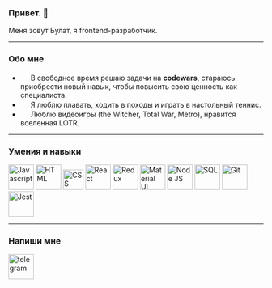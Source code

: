### Привет. 👋
 Меня зовут Булат, я frontend-разработчик.
<hr>
<h3>Обо мне</h3>
<ul>
  <li>
    <img src="https://cdn1.iconfinder.com/data/icons/data-science-flat-1/64/programming-developer-backend-laptop-algorithm-256.png" style="width:16px"/>
        В свободное время решаю задачи на <b>codewars</b>, стараюсь приобрести новый навык, чтобы повысить свою ценность как специалиста.</b>
  </li>
  <li>
    <img src="https://cdn4.iconfinder.com/data/icons/summer-holidays-outline/128/traveling_icon_flat_outline-03-256.png" style="width:16px"/>
        Я люблю плавать, ходить в походы и играть в настольный теннис. 
  </li>
  <li>
    <img src="https://cdn1.iconfinder.com/data/icons/videogames-4/32/Videogames_controller_joystick_games_video_console-256.png" style="width:16px"/>
        Люблю видеоигры (the Witcher, Total War, Metro), нравится вселенная LOTR.
  </li>
</ul>
<hr>
<h3>Умения и навыки</h3>
<div>
<img src="https://cdn2.iconfinder.com/data/icons/designer-skills/128/code-programming-javascript-software-develop-command-language-256.png" style="height:50px" title="Javascript"/>
<img src="https://cdn.pixabay.com/photo/2017/08/05/11/16/logo-2582748_1280.png" style="height:50px" title="HTML"/>
<img src="https://upload.wikimedia.org/wikipedia/commons/thumb/7/70/Devicon-css3-plain.svg/1200px-Devicon-css3-plain.svg.png" style="height:40px" title="CSS"/>
<img src="https://cdn0.iconfinder.com/data/icons/logos-brands-in-colors/128/react-256.png" style="width:50px" title="React"/>
<img src="https://yandex-images.clstorage.net/5hHu3E182/602bddXlZo/Kyi1--uwMARDSuOOBELEFtS_fb_mGYwatN_URPNKLGj-5CpO1XblQVuaRXLsSY5GFmqBblECut6J8Fy3RERIPWxw9rfwrn8OQkrggw1ZzRHft3K34g2LGOyIz0D_WyM95fVzTO9IwmEppz9GlW2jbFc43m4NTaCdmZ5nujQEMWE2OavX1blvBVVTmo4xVsEY-dRbl_pZv0aH_71T1H5pPNrOCwTGfvJUOJcBZrNzknFpGsVAC3rHga2xVvEzCxNiKgGo4v2NVyhIWp2SKH3COOj0WpTdf4JGqPWRUNFIThPc4Dsw0230QhuqBl6rYo9DViH1aTlPwaOkqED0GRAUQRcri-zbt0QGcHiFry5Z9xTVwX6-91KgVZT0i1fQSUEP7OQaHulcwm0blhtNqFuhU1cc6XoBYcGOiJF9yDU0D0MYB5n-0ql7EWZwvYQhTvYdy9Z0qepYsUeV4rhY105qP_v2IjrIbsJjDLolfK5hrnVKHv5PPmDmjbWteegoNT9nPyCy49iQXBNfW6KvMGbhPu_mVpzUZ4Z3j_WQbftdXBHf6Dkr-G7TWhGXNFOwSbtxZA_qZh1UzYOvjGnYOCQDcSsdmfb7hlswTWu1sg5kzgLv3GCp2GedSbHfjkbTQlsxx8IlBdtUxEcnnSh2jnmZb0wq-UMPY_2tqKh1_zwQOHA4M4Pp_Zl2O0ZJo5AgRuob3OhdlcJEqmuJ17FD625NN_7TCS71YOdzMrcde4lErFBhC95mBHT8iZyOcdQUJQteKySV8uObdw9XWIiyKF_QMefWW7L0f6xCsfKnRfd6TjPe5yMqxHDRZj2yP0KdSIlgSB7eQj5z6Z-WlXb0PTc8WBskq9P3mVwBbHCunAd18T3uyWuM02Swc6z_ulvZYHs92dc5GdNixE4FnhNFuGGMbncWwUM4V8WftqNQ7DkbI3oTLpDR0LdSCFNan5QgQfc-4MZFrv9Av1OK7KJy3UU" style="height:50px" title="Redux"/>
<img src="https://avatars.mds.yandex.net/i?id=67730794e9559bc3872fdec07c4afd74-5616093-images-thumbs&n=13&exp=1" style="height:50px" title="Material UI"/>
<img src="https://hazelcast.com/wp-content/uploads/2021/12/node2.png" height=50 title="Node JS"/>
<img src="https://cdn-images-1.medium.com/max/1024/1*6TVqvzvetBgpFlUIUtx0QA.jpeg" style="height:50px" title="SQL"/>
<!-- <img src="" height=50 title="MongoDB"> -->
<img src="https://cdn.coursehunter.net/category/git.png" style="height:50px" title="Git"/>
<img src="https://nx.dev/documentation/shared/jest-logo.png" style="height:50px" title="Jest"/>
</div>
<hr>
<h3>Напиши мне</h3>
<a href="https://t.me/Bulat_Khisamov"><img src="https://eam.su/wp-content/uploads/tg.png" alt="telegram" height=50/></a>

